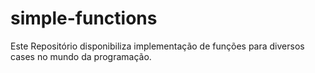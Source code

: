 # simple-functions
Este Repositório disponibiliza implementação de funções para diversos cases no mundo da programação.
